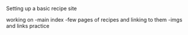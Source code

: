 Setting up a basic recipe site

working on
-main index
-few pages of recipes and linking to them
-imgs and links practice


